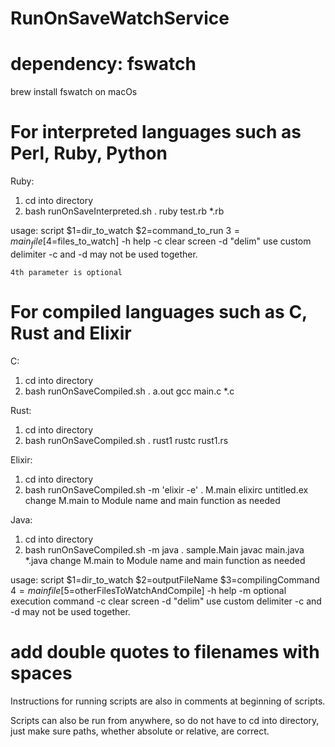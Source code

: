 # RunOnSaveWatchService

# dependency: fswatch

brew install fswatch on macOs


# For interpreted languages such as Perl, Ruby, Python
Ruby:
1. cd into directory
2. bash runOnSaveInterpreted.sh . ruby test.rb *.rb

usage:
	script $1=dir_to_watch $2=command_to_run $3=main_file [$4=files_to_watch]
	-h help
	-c clear screen
	-d "delim" use custom delimiter
	-c and -d may not be used together.

	4th parameter is optional

# For compiled languages such as C, Rust and Elixir
C:
1. cd into directory
2. bash runOnSaveCompiled.sh . a.out gcc main.c *.c

Rust:
1. cd into directory
2. bash runOnSaveCompiled.sh . rust1 rustc rust1.rs 

Elixir:
1. cd into directory
2. bash runOnSaveCompiled.sh -m 'elixir -e' . M.main elixirc untitled.ex 
	change M.main to Module name and main function as needed

Java:
1. cd into directory
2. bash runOnSaveCompiled.sh -m java . sample.Main javac main.java *.java 
	change M.main to Module name and main function as needed

usage:
	script $1=dir_to_watch $2=outputFileName $3=compilingCommand $4=mainfile [$5=otherFilesToWatchAndCompile]
	-h help
	-m optional execution command
	-c clear screen
	-d "delim" use custom delimiter
	-c and -d may not be used together.


# add double quotes to filenames with spaces

Instructions for running scripts are also in comments at beginning of scripts.

Scripts can also be run from anywhere, so do not have to cd into directory, just make sure paths, whether absolute or relative, are correct.
